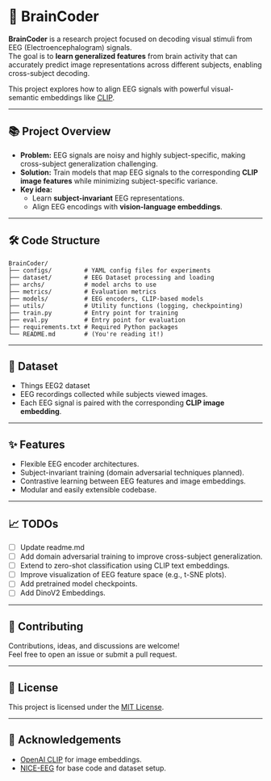 # 🧠 BrainCoder

**BrainCoder** is a research project focused on decoding visual stimuli from EEG (Electroencephalogram) signals.  
The goal is to **learn generalized features** from brain activity that can accurately predict image representations across different subjects, enabling cross-subject decoding.

This project explores how to align EEG signals with powerful visual-semantic embeddings like [CLIP](https://openai.com/research/clip).

---

## 📚 Project Overview

- **Problem:** EEG signals are noisy and highly subject-specific, making cross-subject generalization challenging.
- **Solution:** Train models that map EEG signals to the corresponding **CLIP image features** while minimizing subject-specific variance.
- **Key idea:**  
  - Learn **subject-invariant** EEG representations.
  - Align EEG encodings with **vision-language embeddings**.
  
---

## 🛠️ Code Structure

```
BrainCoder/
├── configs/         # YAML config files for experiments
├── dataset/         # EEG Dataset processing and loading
├── archs/           # model archs to use
├── metrics/         # Evaluation metrics
├── models/          # EEG encoders, CLIP-based models
├── utils/           # Utility functions (logging, checkpointing)
├── train.py         # Entry point for training
├── eval.py          # Entry point for evaluation
├── requirements.txt # Required Python packages
└── README.md        # (You're reading it!)
```


---

## 🧠 Dataset

- Things EEG2 dataset
- EEG recordings collected while subjects viewed images.
- Each EEG signal is paired with the corresponding **CLIP image embedding**.


---

## ✨ Features

- Flexible EEG encoder architectures.
- Subject-invariant training (domain adversarial techniques planned).
- Contrastive learning between EEG features and image embeddings.
- Modular and easily extensible codebase.

---

## 📈 TODOs
- [ ] Update readme.md
- [ ] Add domain adversarial training to improve cross-subject generalization.
- [ ] Extend to zero-shot classification using CLIP text embeddings.
- [ ] Improve visualization of EEG feature space (e.g., t-SNE plots).
- [ ] Add pretrained model checkpoints.
- [ ] Add DinoV2 Embeddings.

---

## 🤝 Contributing

Contributions, ideas, and discussions are welcome!  
Feel free to open an issue or submit a pull request.

---

## 📄 License

This project is licensed under the [MIT License](LICENSE).

---

## 🙌 Acknowledgements

- [OpenAI CLIP](https://github.com/openai/CLIP) for image embeddings.
- [NICE-EEG](https://github.com/eeyhsong/NICE-EEG) for base code and dataset setup.